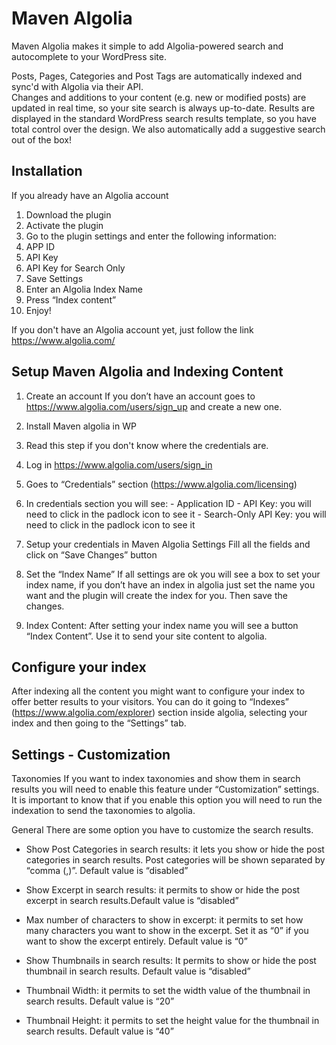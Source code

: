 # Maven Algolia

Maven Algolia makes it simple to add Algolia-powered search and autocomplete to your WordPress site.

Posts, Pages, Categories and Post Tags are automatically indexed and sync'd with Algolia via their API.  
Changes and additions to your content (e.g. new or modified posts) are updated in real time, so your site search is always up-to-date. 
Results are displayed in the standard WordPress search results template, so you have total control over the design. We also automatically add a suggestive search out of the box!


## Installation

If you already have an Algolia account 

1. Download the plugin
2. Activate the plugin
3. Go to the plugin settings and enter the following information: 
  1. APP ID
  2. API Key
  3. API Key for Search Only
4. Save Settings
5. Enter an Algolia Index Name
6. Press “Index content” 
7. Enjoy!


If you don't have an Algolia account yet, just follow the link https://www.algolia.com/


## Setup Maven Algolia and Indexing Content

1. Create an account
If you don’t have an account goes to https://www.algolia.com/users/sign_up and create a new one.


2. Install Maven algolia in WP

3. Read this step if you don't know where the credentials are. 
  1. Log in https://www.algolia.com/users/sign_in 
  2. Goes to “Credentials” section (https://www.algolia.com/licensing)
  3. In credentials section you will see:
    - Application ID
    - API Key: you will need to click in the padlock icon to see it
    - Search-Only API Key: you will need to click in the padlock icon to see it
  
4. Setup your credentials in Maven Algolia Settings
Fill all the fields and click on “Save Changes” button

5. Set the “Index Name”
If all settings are ok you will see a box to set your index name, if you don’t have an index in algolia just set the name you want and the plugin will create the index for you.
Then save the changes.

6. Index Content: After setting your index name you will see a button “Index Content”. Use it to send your site content to algolia.

## Configure your index

After indexing all the content you might want to configure your index to offer better results to your visitors. You can do it going to “Indexes” (https://www.algolia.com/explorer) section inside algolia, selecting your index and then going to the “Settings” tab.



## Settings - Customization

Taxonomies
If you want to index taxonomies and show them in search results you will need to enable this feature under “Customization” settings.
It is important to know that if you enable this option you will need to run the indexation to send the taxonomies to algolia.

General
There are some option you have to customize the search results.

* Show Post Categories in search results: it lets you show or hide the post categories in search results. Post categories will be shown separated by “comma (,)”.
Default value is “disabled”

* Show Excerpt in search results: it permits to show or hide the post excerpt in search results.Default value is “disabled”

* Max number of characters to show in excerpt: it permits to set how many characters you want to show in the excerpt. Set it as “0” if you want to show the excerpt entirely.
Default value is “0”

* Show Thumbnails in search results: It permits to show or hide the post thumbnail in search results.
Default value is “disabled”

* Thumbnail Width: it permits to set the width value of the thumbnail in search results.
Default value is “20”

* Thumbnail Height: it permits to set the height value for the thumbnail in search results.
Default value is “40”
